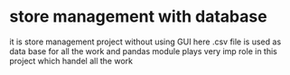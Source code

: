 # store management with database
it is store management project without using GUI
here .csv file is used as data base for all the work
and pandas module plays very imp role in this project which handel all the work
